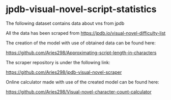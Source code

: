 # jpdb-visual-novel-script-statistics
The following dataset contains data about vns from jpdb

All the data has been scraped from https://jpdb.io/visual-novel-difficulty-list

The creation of the model with use of obtained data can be found here:

https://github.com/Aries298/Approximating-script-length-in-characters

The scraper repository is under the following link:

https://github.com/Aries298/jpdb-visual-novel-scraper

Online calculator made with use of the created model can be found here:

https://github.com/Aries298/Visual-novel-character-count-calculator
